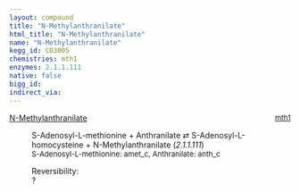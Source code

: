 ```yaml
---
layout: compound
title: "N-Methylanthranilate"
html_title: "N-Methylanthranilate"
name: "N-Methylanthranilate"
kegg_id: C03005
chemistries: mth1
enzymes: 2.1.1.111
native: false
bigg_id:
indirect_via:
---
```

<dl><dt class='rs-product'><a href='{{ site.url }}{{ site.baseurl }}/compounds/C03005' class='link-dark' data-bs-toggle='tooltip' data-bs-html='true' data-bs-title='KEGG: C03005'>N-Methylanthranilate</a><span style='float: right; max-width: 40%'><a href='{{ site.url }}{{ site.baseurl }}/chemistries/mth1' class='link-dark opacity-50' style='font-size: small; word-wrap: anywhere;'>mth1</a></span></dt><dd><p>S-Adenosyl-L-methionine + Anthranilate &#8644; S-Adenosyl-L-homocysteine + N-Methylanthranilate (<i>2.1.1.111</i>)<br /><span style='font-size: small;'><span data-bs-toggle='tooltip' data-bs-html='true' data-bs-title='KEGG: C00019'>S-Adenosyl-L-methionine</span>: amet_c, <span data-bs-toggle='tooltip' data-bs-html='true' data-bs-title='KEGG: C00108'>Anthranilate</span>: anth_c</span><br /><div class="reversibility_info">Reversibility: <div class="progress"><div class="progress-bar bg-light" role="progressbar" style="width: 100%" aria-valuenow="0" aria-valuemin="0" aria-valuemax="100"></div></div><span>?</span><div class="progress"><div class="progress-bar bg-light" role="progressbar" style="width: 100%" aria-valuenow="0" aria-valuemin="0" aria-valuemax="10"></div></div></div></p><dl></dl></dd></dl>